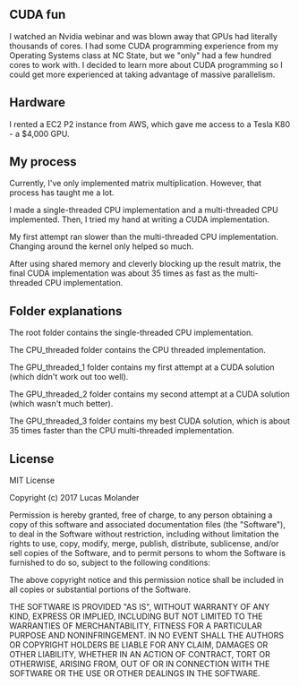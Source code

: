 ## CUDA fun
I watched an Nvidia webinar and was blown away that GPUs had literally thousands of cores. I had some CUDA programming experience from my Operating Systems class at NC State, but we "only" had a few hundred cores to work with. I decided to learn more about CUDA programming so I could get more experienced at taking advantage of massive parallelism.
## Hardware
I rented a EC2 P2 instance from AWS, which gave me access to a Tesla K80 - a $4,000 GPU.
## My process
Currently, I've only implemented matrix multiplication. However, that process has taught me a lot.

I made a single-threaded CPU implementation and a multi-threaded CPU implemented. Then, I tried my hand at writing a CUDA implementation.

My first attempt ran slower than the multi-threaded CPU implementation. Changing around the kernel only helped so much.

After using shared memory and cleverly blocking up the result matrix, the final CUDA implementation was about 35 times as fast as the multi-threaded CPU implementation.
## Folder explanations
The root folder contains the single-threaded CPU implementation.

The CPU_threaded folder contains the CPU threaded implementation.

The GPU_threaded_1 folder contains my first attempt at a CUDA solution (which didn't work out too well).

The GPU_threaded_2 folder contains my second attempt at a CUDA solution (which wasn't much better).

The GPU_threaded_3 folder contains my best CUDA solution, which is about 35 times faster than the CPU multi-threaded implementation.
## License
MIT License

Copyright (c) 2017 Lucas Molander

Permission is hereby granted, free of charge, to any person obtaining a copy
of this software and associated documentation files (the "Software"), to deal
in the Software without restriction, including without limitation the rights
to use, copy, modify, merge, publish, distribute, sublicense, and/or sell
copies of the Software, and to permit persons to whom the Software is
furnished to do so, subject to the following conditions:

The above copyright notice and this permission notice shall be included in all
copies or substantial portions of the Software.

THE SOFTWARE IS PROVIDED "AS IS", WITHOUT WARRANTY OF ANY KIND, EXPRESS OR
IMPLIED, INCLUDING BUT NOT LIMITED TO THE WARRANTIES OF MERCHANTABILITY,
FITNESS FOR A PARTICULAR PURPOSE AND NONINFRINGEMENT. IN NO EVENT SHALL THE
AUTHORS OR COPYRIGHT HOLDERS BE LIABLE FOR ANY CLAIM, DAMAGES OR OTHER
LIABILITY, WHETHER IN AN ACTION OF CONTRACT, TORT OR OTHERWISE, ARISING FROM,
OUT OF OR IN CONNECTION WITH THE SOFTWARE OR THE USE OR OTHER DEALINGS IN THE
SOFTWARE.
